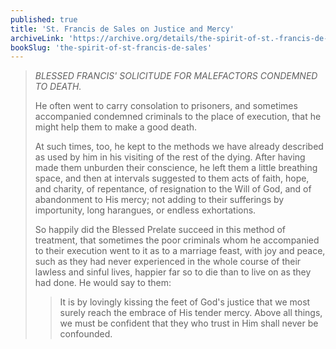 ```yaml
---
published: true
title: 'St. Francis de Sales on Justice and Mercy'
archiveLink: 'https://archive.org/details/the-spirit-of-st.-francis-de-sales/page/121?view=theater'
bookSlug: 'the-spirit-of-st-francis-de-sales'
---
```


> *BLESSED FRANCIS' SOLICITUDE FOR MALEFACTORS CONDEMNED TO DEATH.*
> 
> He often went to carry consolation to prisoners, and sometimes accompanied condemned criminals to the place of execution, that he might help them to make a good death.
> 
> At such times, too, he kept to the methods we have already described as used by him in his visiting of the rest of the dying. After having made them unburden their conscience, he left them a little breathing space, and then at intervals suggested to them acts of faith, hope, and charity, of repentance, of resignation to the Will of God, and of abandonment to His mercy; not adding to their sufferings by importunity, long harangues, or endless exhortations.
> 
> So happily did the Blessed Prelate succeed in this method of treatment, that sometimes the poor criminals whom he accompanied to their execution went to it as to a marriage feast, with joy and peace, such as they had never experienced in the whole course of their lawless and sinful lives, happier far so to die than to live on as they had done. He would say to them:
> 
>> It is by lovingly kissing the feet of God's justice that we most surely reach the embrace of His tender mercy. Above all things, we must be confident that they who trust in Him shall never be confounded.

